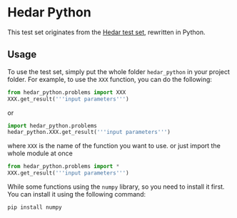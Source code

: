 # Hedar Python
This test set originates from the [Hedar test set](http://www-optima.amp.i.kyoto-u.ac.jp/member/student/hedar/Hedar_files/TestGO.htm), rewritten in Python.

## Usage
To use the test set, simply put the whole folder `hedar_python` in your project folder. For example, to use the `XXX` function, you can do the following:

```python
from hedar_python.problems import XXX
XXX.get_result('''input parameters''')
```
or
```python
import hedar_python.problems
hedar_python.XXX.get_result('''input parameters''')
```
where `XXX` is the name of the function you want to use.
or just import the whole module at once
```python
from hedar_python.problems import *
XXX.get_result('''input parameters''')
```
While some functions using the `numpy` library, so you need to install it first. You can install it using the following command:
```bash
pip install numpy
```

